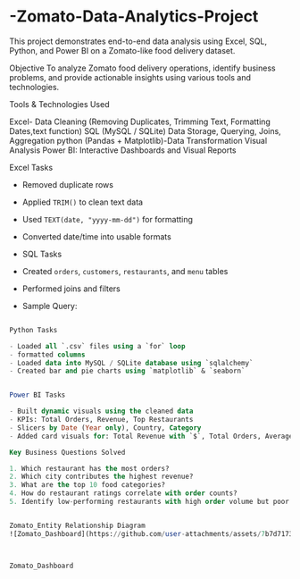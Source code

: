# -Zomato-Data-Analytics-Project
This project demonstrates end-to-end data analysis using Excel,  SQL, Python, and Power BI on a Zomato-like food delivery dataset.

Objective
To analyze Zomato food delivery operations, identify business problems, and provide actionable insights using various tools and technologies.

Tools & Technologies Used

Excel- Data Cleaning (Removing Duplicates, Trimming Text, Formatting Dates,text function)
SQL (MySQL / SQLite) Data Storage, Querying, Joins, Aggregation
python (Pandas + Matplotlib)-Data Transformation Visual Analysis
Power BI: Interactive Dashboards and Visual Reports

Excel Tasks

- Removed duplicate rows
- Applied `TRIM()` to clean text data
- Used `TEXT(date, "yyyy-mm-dd")` for formatting
- Converted date/time into usable formats

-  SQL Tasks

- Created `orders`, `customers`, `restaurants`, and `menu` tables
- Performed joins and filters
- Sample Query:
```sql

Python Tasks

- Loaded all `.csv` files using a `for` loop
- formatted columns
- Loaded data into MySQL / SQLite database using `sqlalchemy`
- Created bar and pie charts using `matplotlib` & `seaborn`


Power BI Tasks

- Built dynamic visuals using the cleaned data
- KPIs: Total Orders, Revenue, Top Restaurants
- Slicers by Date (Year only), Country, Category
- Added card visuals for: Total Revenue with `$`, Total Orders, Average Rating

Key Business Questions Solved

1. Which restaurant has the most orders?
2. Which city contributes the highest revenue?
3. What are the top 10 food categories?
4. How do restaurant ratings correlate with order counts?
5. Identify low-performing restaurants with high order volume but poor ratings.


Zomato_Entity Relationship Diagram
![Zomato_Dashboard](https://github.com/user-attachments/assets/7b7d7173-90a7-4441-8b2a-36cfece575f1)



Zomato_Dashboard




